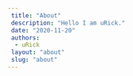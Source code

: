 ```yaml
---
 title: "About"
 description: "Hello I am uRick."
 date: "2020-11-20"
 authors:
  - uRick
 layout: "about"
 slug: "about"
---
```

